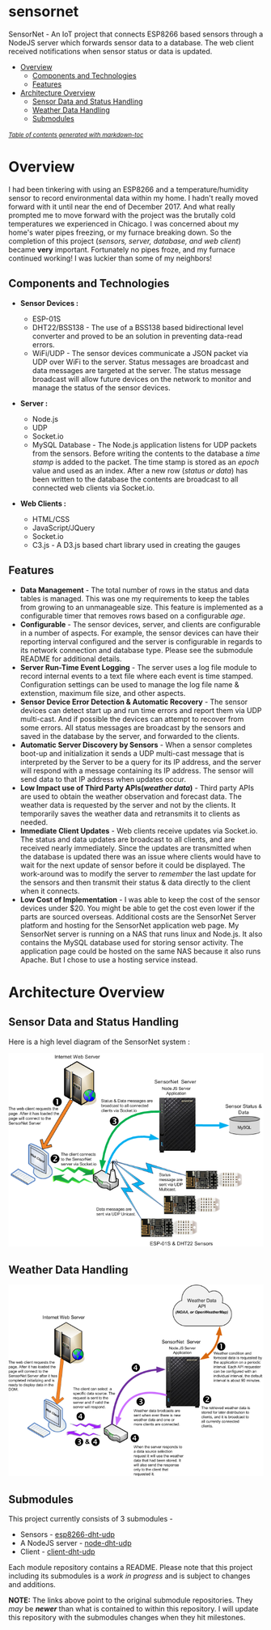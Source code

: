 # sensornet

SensorNet - An IoT project that connects ESP8266 based sensors through a NodeJS server which forwards sensor data to a database. The web client received notifications when sensor status or data is updated.

- [Overview](#overview)
  * [Components and Technologies](#components-and-technologies)
  * [Features](#features)
- [Architecture Overview](#architecture-overview)
  * [Sensor Data and Status Handling](#sensor-data-and-status-handling)
  * [Weather Data Handling](#weather-data-handling)
  * [Submodules](#submodules)

<small><i><a href='http://ecotrust-canada.github.io/markdown-toc/'>Table of contents generated with markdown-toc</a></i></small>

# Overview

I had been tinkering with using an ESP8266 and a temperature/humidity sensor to record environmental data within my home. I hadn't really moved forward with it until near the end of December 2017. And what really prompted me to move forward with the project was the brutally cold temperatures we experienced in Chicago. I was concerned about my home's water pipes freezing, or my furnace breaking down. So the completion of this project (_sensors, server, database, and web client_) became **very** important. Fortunately no pipes froze, and my furnace continued working! I was luckier than some of my neighbors!

## Components and Technologies

*   **Sensor Devices :**
    *   ESP-01S
    *   DHT22/BSS138 - The use of a BSS138 based bidirectional level converter and proved to be an solution in preventing data-read errors.
    *   WiFi/UDP - The sensor devices communicate a JSON packet via UDP over WiFi to the server. Status messages are broadcast and data messages are targeted at the server. The status message broadcast will allow future devices on the network to monitor and manage the status of the sensor devices.

*   **Server :**
    *   Node.js
    *   UDP
    *   Socket.io
    *   MySQL Database - The Node.js application listens for UDP packets from the sensors. Before writing the contents to the database a _time stamp_ is added to the packet. The time stamp is stored as an _epoch_ value and used as an index. After a new row (_status or data_) has been written to the database the contents are broadcast to all connected web clients via Socket.io.

*   **Web Clients :**
    *   HTML/CSS
    *   JavaScript/JQuery
    *   Socket.io
    *   C3.js - A D3.js based chart library used in creating the gauges

## Features

*   **Data Management** - The total number of rows in the status and data tables is managed. This was one my requirements to keep the tables from growing to an unmanageable size. This feature is implemented as a configurable timer that removes rows based on a configurable _age_.
*   **Configurable** - The sensor devices, server, and clients are configurable in a number of aspects. For example, the sensor devices can have their reporting interval configured and the server is configurable in regards to its network connection and database type. Please see the submodule README for additional details.
*   **Server Run-Time Event Logging** - The server uses a log file module to record internal events to a text file where each event is time stamped. Configuration settings can be used to manage the log file name & extenstion, maximum file size, and other aspects.
*   **Sensor Device Error Detection & Automatic Recovery** - The sensor devices can detect start up and run time errors and report them via UDP multi-cast. And if possible the devices can attempt to recover from some errors. All status messages are broadcast by the sensors and saved in the database by the server, and forwarded to the clients.
*   **Automatic Server Discovery by Sensors** - When a sensor completes boot-up and initialization it sends a UDP multi-cast message that is interpreted by the Server to be a query for its IP address, and the server will respond with a message containing its IP address. The sensor will send data to that IP address when updates occur.
*   **Low Impact use of Third Party APIs(_weather data_)** - Third party APIs are used to obtain the weather observation and forecast data. The weather data is requested by the server and not by the clients. It temporarily saves the weather data and retransmits it to clients as needed.
*   **Immediate Client Updates** - Web clients receive updates via Socket.io. The status and data updates are broadcast to all clients, and are received nearly immediately. Since the updates are transmitted when the database is updated there was an issue where clients would have to wait for the next update of sensor before it could be displayed. The work-around was to modify the server to _remember_ the last update for the sensors and then transmit their status & data directly to the client when it connects.
*   **Low Cost of Implementation** - I was able to keep the cost of the sensor devices under $20. You might be able to get the cost even lower if the parts are sourced overseas. Additional costs are the SensorNet Server platform and hosting for the SensorNet application web page. My SensorNet server is running on a NAS that runs linux and Node.js. It also contains the MySQL database used for storing sensor activity. The application page could be hosted on the same NAS because it also runs Apache. But I chose to use a hosting service instead. 

# Architecture Overview

## Sensor Data and Status Handling

Here is a high level diagram of the SensorNet system :

<p align="center">
  <img src="./mdimg/basic-flow-1.png" alt="SensorNet Overview" txt="SensorNet Overview"/>
</p>


## Weather Data Handling

<p align="center">
  <img src="./mdimg/wxdata-flow-1-700x527.png" alt="SensorNet Weather Data Overview" txt="SensorNet Weather Data Overview"/>
</p>

## Submodules

This project currently consists of 3 submodules - 

* Sensors - [esp8266-dht-udp](<https://github.com/jxmot/esp8266-dht-udp>)
* A NodeJS server - [node-dht-udp](<https://github.com/jxmot/node-dht-udp>)
* Client - [client-dht-udp](<https://github.com/jxmot/client-dht-udp>)

Each module repository contains a README. Please note that this project including its submodules is a *work in progress* and is subject to changes and additions.

**NOTE:** The links above point to the original submodule repositories. They *may* be _**newer**_ than what is contained to within this repository. I will update this repository with the submodules changes when they hit milestones.



